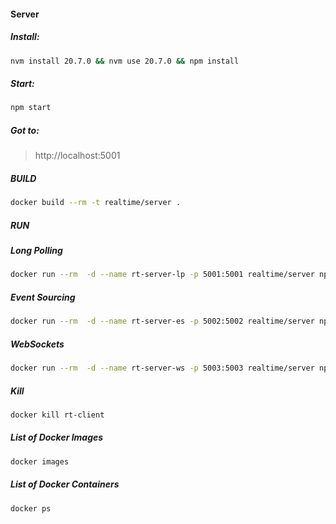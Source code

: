 #### Server

##### _Install:_
```bash
nvm install 20.7.0 && nvm use 20.7.0 && npm install
```

##### _Start:_
```bash
npm start
```
##### _Got to:_
> http://localhost:5001


##### BUILD
```bash
docker build --rm -t realtime/server .
```

##### RUN
##### Long Polling
```bash
docker run --rm  -d --name rt-server-lp -p 5001:5001 realtime/server npm run lp
```
##### Event Sourcing
```bash
docker run --rm  -d --name rt-server-es -p 5002:5002 realtime/server npm run es
```

##### WebSockets 
```bash
docker run --rm  -d --name rt-server-ws -p 5003:5003 realtime/server npm run ws
```

##### Kill
```bash
docker kill rt-client
```

##### List of Docker Images
```bash
docker images
```

##### List of Docker Containers
```bash
docker ps
```
